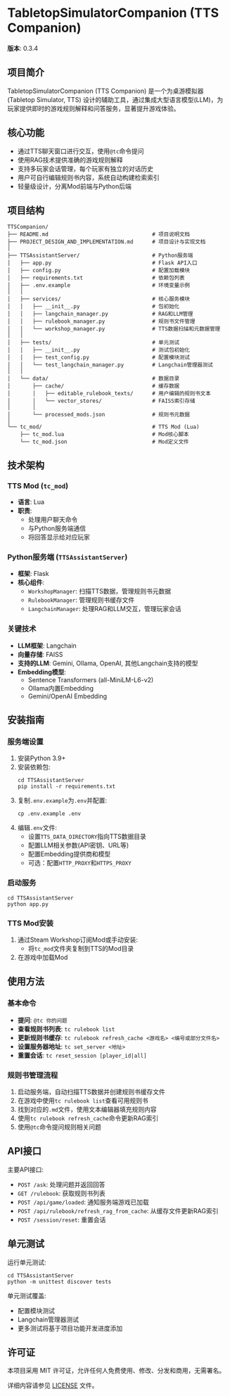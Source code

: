 # TabletopSimulatorCompanion (TTS Companion)

**版本**: 0.3.4

## 项目简介

TabletopSimulatorCompanion (TTS Companion) 是一个为桌游模拟器 (Tabletop Simulator, TTS) 设计的辅助工具，通过集成大型语言模型(LLM)，为玩家提供即时的游戏规则解释和问答服务，显著提升游戏体验。

## 核心功能

- 通过TTS聊天窗口进行交互，使用`@tc`命令提问
- 使用RAG技术提供准确的游戏规则解释
- 支持多玩家会话管理，每个玩家有独立的对话历史
- 用户可自行编辑规则书内容，系统自动构建检索索引
- 轻量级设计，分离Mod前端与Python后端

## 项目结构

```
TTSCompanion/
├── README.md                                 # 项目说明文档
├── PROJECT_DESIGN_AND_IMPLEMENTATION.md      # 项目设计与实现文档
│
├── TTSAssistantServer/                       # Python服务端
│   ├── app.py                                # Flask API入口
│   ├── config.py                             # 配置加载模块
│   ├── requirements.txt                      # 依赖包列表
│   ├── .env.example                          # 环境变量示例
│   │
│   ├── services/                             # 核心服务模块
│   │   ├── __init__.py                       # 包初始化
│   │   ├── langchain_manager.py              # RAG和LLM管理
│   │   ├── rulebook_manager.py               # 规则书文件管理
│   │   └── workshop_manager.py               # TTS数据扫描和元数据管理
│   │
│   ├── tests/                                # 单元测试
│   │   ├── __init__.py                       # 测试包初始化
│   │   ├── test_config.py                    # 配置模块测试
│   │   └── test_langchain_manager.py         # Langchain管理器测试
│   │
│   └── data/                                 # 数据目录
│       ├── cache/                            # 缓存数据
│       │   ├── editable_rulebook_texts/      # 用户编辑的规则书文本
│       │   └── vector_stores/                # FAISS索引存储
│       │
│       └── processed_mods.json               # 规则书元数据
│
└── tc_mod/                                   # TTS Mod (Lua)
    ├── tc_mod.lua                            # Mod核心脚本
    └── tc_mod.json                           # Mod定义文件
```

## 技术架构

### TTS Mod (`tc_mod`)
- **语言**: Lua
- **职责**: 
  - 处理用户聊天命令
  - 与Python服务端通信
  - 将回答显示给对应玩家

### Python服务端 (`TTSAssistantServer`)
- **框架**: Flask
- **核心组件**:
  - `WorkshopManager`: 扫描TTS数据，管理规则书元数据
  - `RulebookManager`: 管理规则书缓存文件
  - `LangchainManager`: 处理RAG和LLM交互，管理玩家会话

### 关键技术
- **LLM框架**: Langchain
- **向量存储**: FAISS
- **支持的LLM**: Gemini, Ollama, OpenAI, 其他Langchain支持的模型
- **Embedding模型**: 
  - Sentence Transformers (all-MiniLM-L6-v2)
  - Ollama内置Embedding
  - Gemini/OpenAI Embedding

## 安装指南

### 服务端设置
1. 安装Python 3.9+
2. 安装依赖包:
   ```
   cd TTSAssistantServer
   pip install -r requirements.txt
   ```
3. 复制`.env.example`为`.env`并配置:
   ```
   cp .env.example .env
   ```
4. 编辑`.env`文件:
   - 设置`TTS_DATA_DIRECTORY`指向TTS数据目录
   - 配置LLM相关参数(API密钥、URL等)
   - 配置Embedding提供商和模型
   - 可选：配置`HTTP_PROXY`和`HTTPS_PROXY`

### 启动服务
```
cd TTSAssistantServer
python app.py
```

### TTS Mod安装
1. 通过Steam Workshop订阅Mod或手动安装:
   - 将`tc_mod`文件夹复制到TTS的Mod目录
2. 在游戏中加载Mod

## 使用方法

### 基本命令
- **提问**: `@tc 你的问题`
- **查看规则书列表**: `tc rulebook list`
- **更新规则书缓存**: `tc rulebook refresh_cache <游戏名> <编号或部分文件名>`
- **设置服务器地址**: `tc set_server <地址>`
- **重置会话**: `tc reset_session [player_id|all]`

### 规则书管理流程
1. 启动服务端，自动扫描TTS数据并创建规则书缓存文件
2. 在游戏中使用`tc rulebook list`查看可用规则书
3. 找到对应的`.md`文件，使用文本编辑器填充规则内容
4. 使用`tc rulebook refresh_cache`命令更新RAG索引
5. 使用`@tc`命令提问规则相关问题

## API接口

主要API接口:
- `POST /ask`: 处理问题并返回回答
- `GET /rulebook`: 获取规则书列表
- `POST /api/game/loaded`: 通知服务端游戏已加载
- `POST /api/rulebook/refresh_rag_from_cache`: 从缓存文件更新RAG索引
- `POST /session/reset`: 重置会话

## 单元测试

运行单元测试:
```
cd TTSAssistantServer
python -m unittest discover tests
```

单元测试覆盖:
- 配置模块测试
- Langchain管理器测试
- 更多测试将基于项目功能开发进度添加

## 许可证

本项目采用 MIT 许可证，允许任何人免费使用、修改、分发和商用，无需署名。

详细内容请参见 [LICENSE](./LICENSE) 文件。 